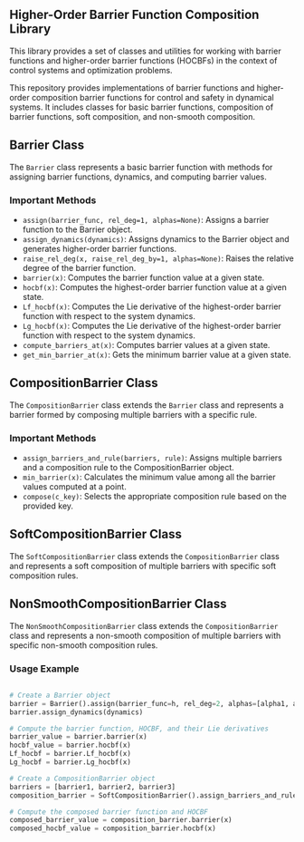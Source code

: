 ## Higher-Order Barrier Function Composition Library

This library provides a set of classes and utilities for working with barrier functions and higher-order barrier functions (HOCBFs) in the context of control systems and optimization problems.

This repository provides implementations of barrier functions and higher-order composition barrier functions for control and safety in dynamical systems. It includes classes for basic barrier functions, composition of barrier functions, soft composition, and non-smooth composition.

## Barrier Class

The `Barrier` class represents a basic barrier function with methods for assigning barrier functions, dynamics, and computing barrier values.

### Important Methods

- `assign(barrier_func, rel_deg=1, alphas=None)`: Assigns a barrier function to the Barrier object.
- `assign_dynamics(dynamics)`: Assigns dynamics to the Barrier object and generates higher-order barrier functions.
- `raise_rel_deg(x, raise_rel_deg_by=1, alphas=None)`: Raises the relative degree of the barrier function.
- `barrier(x)`: Computes the barrier function value at a given state.
- `hocbf(x)`: Computes the highest-order barrier function value at a given state.
- `Lf_hocbf(x)`: Computes the Lie derivative of the highest-order barrier function with respect to the system dynamics.
- `Lg_hocbf(x)`: Computes the Lie derivative of the highest-order barrier function with respect to the system dynamics.
- `compute_barriers_at(x)`: Computes barrier values at a given state.
- `get_min_barrier_at(x)`: Gets the minimum barrier value at a given state.

## CompositionBarrier Class

The `CompositionBarrier` class extends the `Barrier` class and represents a barrier formed by composing multiple barriers with a specific rule.

### Important Methods

- `assign_barriers_and_rule(barriers, rule)`: Assigns multiple barriers and a composition rule to the CompositionBarrier object.
- `min_barrier(x)`: Calculates the minimum value among all the barrier values computed at a point.
- `compose(c_key)`: Selects the appropriate composition rule based on the provided key.

## SoftCompositionBarrier Class

The `SoftCompositionBarrier` class extends the `CompositionBarrier` class and represents a soft composition of multiple barriers with specific soft composition rules.

## NonSmoothCompositionBarrier Class

The `NonSmoothCompositionBarrier` class extends the `CompositionBarrier` class and represents a non-smooth composition of multiple barriers with specific non-smooth composition rules.


### Usage Example

```python

# Create a Barrier object
barrier = Barrier().assign(barrier_func=h, rel_deg=2, alphas=[alpha1, alpha2])
barrier.assign_dynamics(dynamics)

# Compute the barrier function, HOCBF, and their Lie derivatives
barrier_value = barrier.barrier(x)
hocbf_value = barrier.hocbf(x)
Lf_hocbf = barrier.Lf_hocbf(x)
Lg_hocbf = barrier.Lg_hocbf(x)

# Create a CompositionBarrier object
barriers = [barrier1, barrier2, barrier3]
composition_barrier = SoftCompositionBarrier().assign_barriers_and_rule(barriers, 'union')

# Compute the composed barrier function and HOCBF
composed_barrier_value = composition_barrier.barrier(x)
composed_hocbf_value = composition_barrier.hocbf(x)
```
